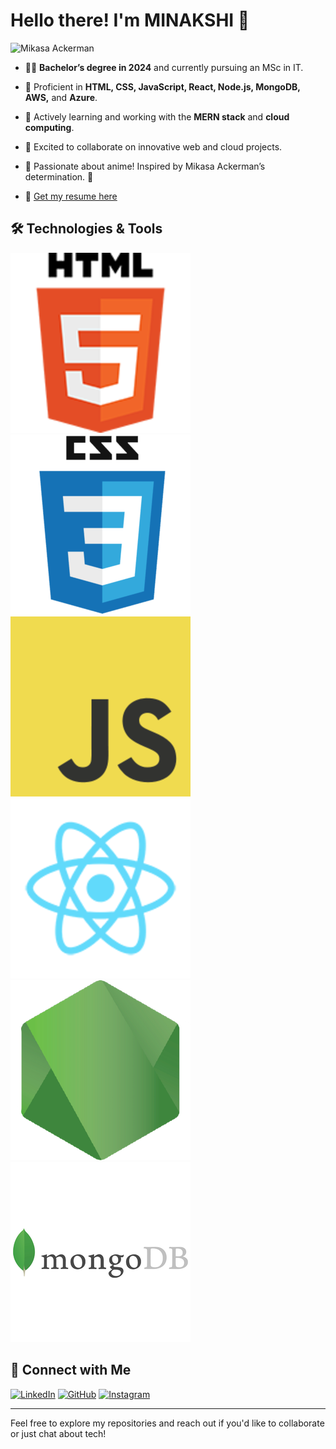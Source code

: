 # Hello there! I'm **MINAKSHI** 👋

![Mikasa Ackerman](https://media1.tenor.com/m/Rx9nnFWfFMQAAAAd/mikasa-ackerman-attack-on-titan.gif)

- 👩‍💻 **Bachelor’s degree in 2024** and currently pursuing an MSc in IT.
- 🌱 Proficient in **HTML, CSS, JavaScript, React, Node.js, MongoDB, AWS,** and **Azure**.
- 🚀 Actively learning and working with the **MERN stack** and **cloud computing**.
- 👯 Excited to collaborate on innovative web and cloud projects.
- 🎌 Passionate about anime! Inspired by Mikasa Ackerman’s determination. 🌟

- 📄 [Get my resume here](https://drive.google.com/file/d/1BY9sOHlN0Je9HPVl1Ey1f9veQf-leMCf/view?usp=sharing)

## 🛠️ Technologies & Tools

![HTML](https://raw.githubusercontent.com/github/explore/80688e429a7d4ef2fca1e82350fe8e3517d3494d/topics/html/html.png)
![CSS](https://raw.githubusercontent.com/github/explore/80688e429a7d4ef2fca1e82350fe8e3517d3494d/topics/css/css.png)
![JavaScript](https://raw.githubusercontent.com/github/explore/80688e429a7d4ef2fca1e82350fe8e3517d3494d/topics/javascript/javascript.png)
![React](https://raw.githubusercontent.com/github/explore/80688e429a7d4ef2fca1e82350fe8e3517d3494d/topics/react/react.png)
![Node.js](https://raw.githubusercontent.com/github/explore/80688e429a7d4ef2fca1e82350fe8e3517d3494d/topics/nodejs/nodejs.png)
![MongoDB](https://raw.githubusercontent.com/github/explore/80688e429a7d4ef2fca1e82350fe8e3517d3494d/topics/mongodb/mongodb.png)

## 🔗 Connect with Me

[![LinkedIn](https://img.shields.io/badge/LinkedIn-%230077B5.svg?style=for-the-badge&logo=linkedin&logoColor=white)](https://www.linkedin.com/in/minakshimishra)
[![GitHub](https://img.shields.io/badge/GitHub-%23181717.svg?style=for-the-badge&logo=github&logoColor=white)](https://github.com/minakshi-141)
[![Instagram](https://img.shields.io/badge/Instagram-%23E4405F.svg?style=for-the-badge&logo=instagram&logoColor=white)](https://www.instagram.com/_.minakshi._27?igsh=MXR0N2hlbGxjY3pqdw==)

---

Feel free to explore my repositories and reach out if you'd like to collaborate or just chat about tech!
